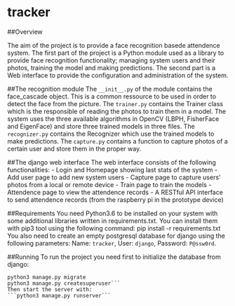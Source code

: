 # tracker

##Overview

The aim of the project is to provide a face recognition basede attendence system.
The first part of the project is a Python module used as a library to provide face recognition functionality; managing system users and their photos, training the model and making predictions.
The second part is a Web interface to provide the configuration and administration of the system.

##The recognition module
The ```__init__.py``` of the module contains the face_cascade object. This is a common ressource to be used in order to detect the face from the picture.
The ```trainer.py``` contains the Trainer class which is the responsible of reading the photos to train them in a model.
The system uses the three available algorithms in OpenCV (LBPH, FisherFace and EigenFace) and store three trained models in three files.
The ```recognizer.py``` contains the Recognizer which use the trained models to make predictions.
The ```capture.py``` contains a function to capture photos of a certain user and store them in the proper way.


##The django web interface
The web interface consists of the following functionalities:
	- Login and Homepage showing last stats of the system
	- Add user page to add new system users
	- Capture page to capture users' photos from a local or remote device
	- Train page to train the models
	- Attendence page to view the attendence records
	- A RESTful API interface to send attendence records (from the raspberry pi in the prototype device)

##Requirements
You need Python3.6 to be installed on your system with some additional libraries written in requirements.txt.
You can install them with pip3 tool using the following command: pip install -r requirements.txt
You also need to create an empty postgresql database for django using the following parameters: Name: ```tracker```, User: ```django```, Password: ```P@ssw0rd```.

##Running
To run the project you need first to initialize the database from django:
```python3 manage.py makemigrations
python3 manage.py migrate
python3 manage.py createsuperuser```
Then start the server with:
```python3 manage.py runserver```
